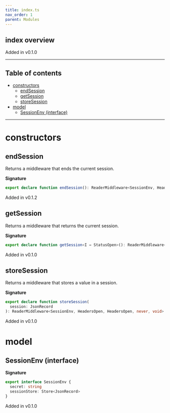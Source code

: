 ```yaml
---
title: index.ts
nav_order: 1
parent: Modules
---
```


## index overview

Added in v0.1.0

---

<h2 class="text-delta">Table of contents</h2>

- [constructors](#constructors)
  - [endSession](#endsession)
  - [getSession](#getsession)
  - [storeSession](#storesession)
- [model](#model)
  - [SessionEnv (interface)](#sessionenv-interface)

---

# constructors

## endSession

Returns a middleware that ends the current session.

**Signature**

```ts
export declare function endSession(): ReaderMiddleware<SessionEnv, HeadersOpen, HeadersOpen, never, void>
```

Added in v0.1.2

## getSession

Returns a middleware that returns the current session.

**Signature**

```ts
export declare function getSession<I = StatusOpen>(): ReaderMiddleware<SessionEnv, I, I, 'no-session', JsonRecord>
```

Added in v0.1.0

## storeSession

Returns a middleware that stores a value in a session.

**Signature**

```ts
export declare function storeSession(
  session: JsonRecord
): ReaderMiddleware<SessionEnv, HeadersOpen, HeadersOpen, never, void>
```

Added in v0.1.0

# model

## SessionEnv (interface)

**Signature**

```ts
export interface SessionEnv {
  secret: string
  sessionStore: Store<JsonRecord>
}
```

Added in v0.1.0
